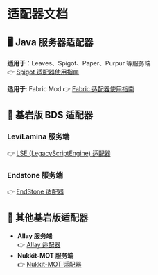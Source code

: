 # 适配器文档

## 🖥️ Java 服务器适配器
**适用于**：Leaves、Spigot、Paper、Purpur 等服务端  
👉 [Spigot 适配器使用指南](Spigot.md)

**适用于**: Fabric Mod 
👉 [Fabric 适配器使用指南](Fabric.md)

## 🧱 基岩版 BDS 适配器
### LeviLamina 服务端
👉 [LSE (LegacyScriptEngine) 适配器](LSE.md)

### Endstone 服务端  
👉 [EndStone 适配器](EndStone.md)

## 📱 其他基岩版适配器
- **Allay 服务端**  
  👉 [Allay 适配器](Allay.md)
- **Nukkit-MOT 服务端**  
  👉 [Nukkit-MOT 适配器](Nukkit-MOT.md)